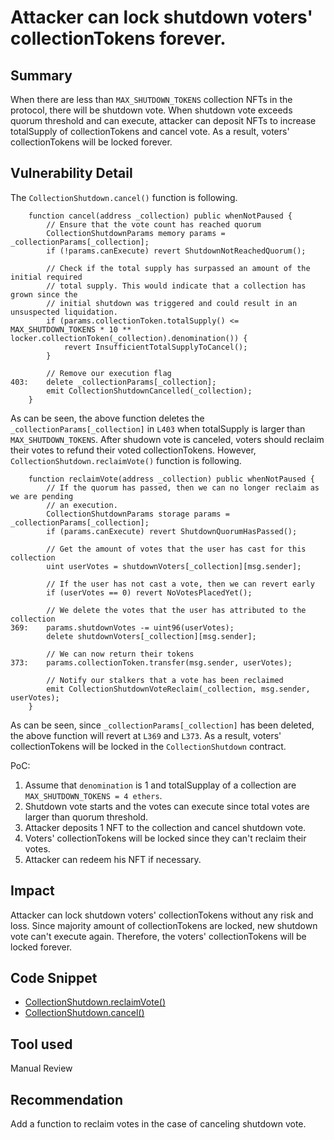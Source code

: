 # Attacker can lock shutdown voters' collectionTokens forever.
## Summary
When there are less than `MAX_SHUTDOWN_TOKENS` collection NFTs in the protocol, there will be shutdown vote. When shutdown vote exceeds quorum threshold and can execute, attacker can deposit NFTs to increase totalSupply of collectionTokens and cancel vote. As a result, voters' collectionTokens will be locked forever.

## Vulnerability Detail
The `CollectionShutdown.cancel()` function is following.
```solidity
    function cancel(address _collection) public whenNotPaused {
        // Ensure that the vote count has reached quorum
        CollectionShutdownParams memory params = _collectionParams[_collection];
        if (!params.canExecute) revert ShutdownNotReachedQuorum();

        // Check if the total supply has surpassed an amount of the initial required
        // total supply. This would indicate that a collection has grown since the
        // initial shutdown was triggered and could result in an unsuspected liquidation.
        if (params.collectionToken.totalSupply() <= MAX_SHUTDOWN_TOKENS * 10 ** locker.collectionToken(_collection).denomination()) {
            revert InsufficientTotalSupplyToCancel();
        }

        // Remove our execution flag
403:    delete _collectionParams[_collection];
        emit CollectionShutdownCancelled(_collection);
    }
```
As can be seen, the above function deletes the `_collectionParams[_collection]` in `L403` when totalSupply is larger than `MAX_SHUTDOWN_TOKENS`.
After shudown vote is canceled, voters should reclaim their votes to refund their voted collectionTokens. However, `CollectionShutdown.reclaimVote()` function is following.
```solidity
    function reclaimVote(address _collection) public whenNotPaused {
        // If the quorum has passed, then we can no longer reclaim as we are pending
        // an execution.
        CollectionShutdownParams storage params = _collectionParams[_collection];
        if (params.canExecute) revert ShutdownQuorumHasPassed();

        // Get the amount of votes that the user has cast for this collection
        uint userVotes = shutdownVoters[_collection][msg.sender];

        // If the user has not cast a vote, then we can revert early
        if (userVotes == 0) revert NoVotesPlacedYet();

        // We delete the votes that the user has attributed to the collection
369:    params.shutdownVotes -= uint96(userVotes);
        delete shutdownVoters[_collection][msg.sender];

        // We can now return their tokens
373:    params.collectionToken.transfer(msg.sender, userVotes);

        // Notify our stalkers that a vote has been reclaimed
        emit CollectionShutdownVoteReclaim(_collection, msg.sender, userVotes);
    }
```
As can be seen, since `_collectionParams[_collection]` has been deleted, the above function will revert at `L369` and `L373`.
As a result, voters' collectionTokens will be locked in the `CollectionShutdown` contract.

PoC:
1. Assume that `denomination` is 1 and totalSupplay of a collection are `MAX_SHUTDOWN_TOKENS = 4 ethers`.
2. Shutdown vote starts and the votes can execute since total votes are larger than quorum threshold.
3. Attacker deposits 1 NFT to the collection and cancel shutdown vote.
4. Voters' collectionTokens will be locked since they can't reclaim their votes.
5. Attacker can redeem his NFT if necessary.

## Impact
Attacker can lock shutdown voters' collectionTokens without any risk and loss.
Since majority amount of collectionTokens are locked, new shutdown vote can't execute again. Therefore, the voters' collectionTokens will be locked forever.

## Code Snippet
- [CollectionShutdown.reclaimVote()](https://github.com/sherlock-audit/2024-08-flayer/blob/main/flayer/src/contracts/utils/CollectionShutdown.sol#L356-L377)
- [CollectionShutdown.cancel()](https://github.com/sherlock-audit/2024-08-flayer/blob/main/flayer/src/contracts/utils/CollectionShutdown.sol#L390-L405)

## Tool used
Manual Review

## Recommendation
Add a function to reclaim votes in the case of canceling shutdown vote.
